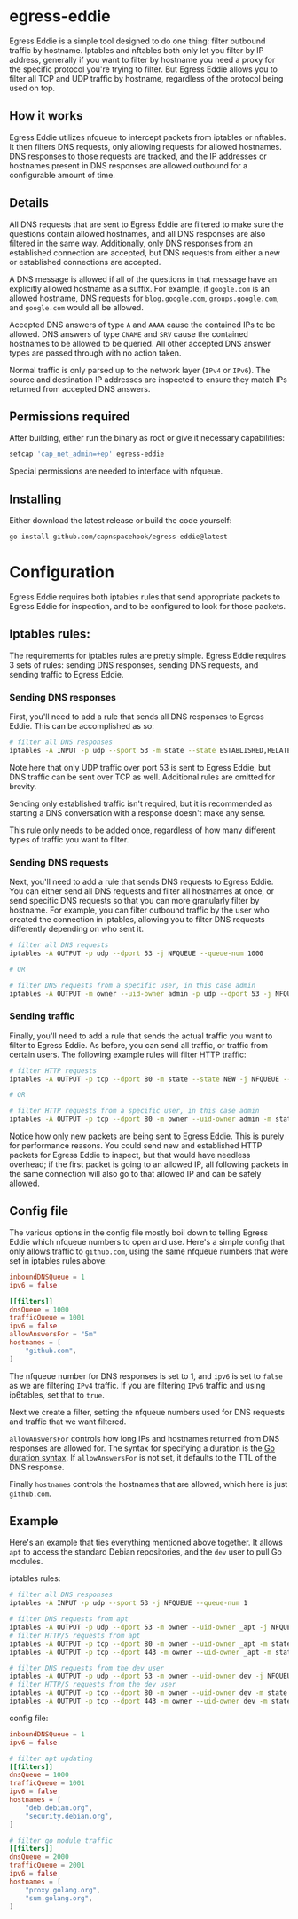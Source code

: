 # egress-eddie

Egress Eddie is a simple tool designed to do one thing: filter outbound traffic by hostname.
Iptables and nftables both only let you filter by IP address, generally if you want to filter
by hostname you need a proxy for the specific protocol you're trying to filter. But Egress Eddie
allows you to filter all TCP and UDP traffic by hostname, regardless of the protocol being used
on top.

## How it works

Egress Eddie utilizes nfqueue to intercept packets from iptables or nftables. It then filters DNS
requests, only allowing requests for allowed hostnames. DNS responses to those requests are tracked,
and the IP addresses or hostnames present in DNS responses are allowed outbound for a configurable 
amount of time.

## Details

All DNS requests that are sent to Egress Eddie are filtered to make sure the questions contain allowed
hostnames, and all DNS responses are also filtered in the same way. Additionally, only DNS responses from
an established connection are accepted, but DNS requests from either a new or established connections
are accepted.

A DNS message is allowed if all of the questions in that message have an explicitly allowed hostname as
a suffix. For example, if `google.com` is an allowed hostname, DNS requests for
`blog.google.com`, `groups.google.com`, and `google.com` would all be allowed.

Accepted DNS answers of type `A` and `AAAA` cause the contained IPs to be allowed. DNS answers of type
`CNAME` and `SRV` cause the contained hostnames to be allowed to be queried. All other accepted DNS
answer types are passed through with no action taken.

Normal traffic is only parsed up to the network layer (`IPv4` or `IPv6`). The source and destination
IP addresses are inspected to ensure they match IPs returned from accepted DNS answers.

## Permissions required

After building, either run the binary as root or give it necessary capabilities:

```bash
setcap 'cap_net_admin=+ep' egress-eddie
```

Special permissions are needed to interface with nfqueue.

## Installing

Either download the latest release or build the code yourself:

```bash
go install github.com/capnspacehook/egress-eddie@latest
```

# Configuration

Egress Eddie requires both iptables rules that send appropriate packets to Egress Eddie for
inspection, and to be configured to look for those packets.

## Iptables rules:

The requirements for iptables rules are pretty simple. Egress Eddie requires 3 sets of
rules: sending DNS responses, sending DNS requests, and sending traffic to Egress Eddie.

### Sending DNS responses

First, you'll need to add a rule that sends all DNS responses to Egress Eddie. This can be
accomplished as so:

```bash
# filter all DNS responses
iptables -A INPUT -p udp --sport 53 -m state --state ESTABLISHED,RELATED -j NFQUEUE --queue-num 1
```

Note here that only UDP traffic over port 53 is sent to Egress Eddie, but DNS traffic can
be sent over TCP as well. Additional rules are omitted for brevity.

Sending only established traffic isn't required, but it is recommended as starting a DNS
conversation with a response doesn't make any sense. 

This rule only needs to be added once, regardless of how many different types of traffic
you want to filter.

### Sending DNS requests

Next, you'll need to add a rule that sends DNS requests to Egress Eddie. You can either
send all DNS requests and filter all hostnames at once, or send specific DNS requests
so that you can more granularly filter by hostname. For example, you can filter outbound
traffic by the user who created the connection in iptables, allowing you to filter DNS
requests differently depending on who sent it.

```bash
# filter all DNS requests
iptables -A OUTPUT -p udp --dport 53 -j NFQUEUE --queue-num 1000

# OR

# filter DNS requests from a specific user, in this case admin
iptables -A OUTPUT -m owner --uid-owner admin -p udp --dport 53 -j NFQUEUE --queue-num 1000
```

### Sending traffic

Finally, you'll need to add a rule that sends the actual traffic you want to filter to
Egress Eddie. As before, you can send all traffic, or traffic from certain
users. The following example rules will filter HTTP traffic:

```bash
# filter HTTP requests
iptables -A OUTPUT -p tcp --dport 80 -m state --state NEW -j NFQUEUE --queue-num 1001

# OR

# filter HTTP requests from a specific user, in this case admin
iptables -A OUTPUT -p tcp --dport 80 -m owner --uid-owner admin -m state --state NEW -j NFQUEUE --queue-num 1001
```

Notice how only new packets are being sent to Egress Eddie. This is purely for performance
reasons. You could send new and established HTTP packets for Egress Eddie to inspect,
but that would have needless overhead; if the first packet is going to an allowed IP, all
following packets in the same connection will also go to that allowed IP and can be safely
allowed.

## Config file

The various options in the config file mostly boil down to telling Egress Eddie which nfqueue
numbers to open and use. Here's a simple config that only allows traffic to `github.com`, 
using the same nfqueue numbers that were set in iptables rules above:

```toml
inboundDNSQueue = 1
ipv6 = false

[[filters]]
dnsQueue = 1000
trafficQueue = 1001
ipv6 = false
allowAnswersFor = "5m"
hostnames = [
    "github.com",
]
```

The nfqueue number for DNS responses is set to 1, and `ipv6` is set to `false` as we are
filtering `IPv4` traffic. If you are filtering `IPv6` traffic and using ip6tables, set
that to `true`.

Next we create a filter, setting the nfqueue numbers used for DNS requests and traffic
that we want filtered. 

`allowAnswersFor` controls how long IPs and hostnames returned
from DNS responses are allowed for. The syntax for specifying a duration is the 
[Go duration syntax](https://pkg.go.dev/time#ParseDuration). If `allowAnswersFor` is
not set, it defaults to the TTL of the DNS response.

Finally `hostnames` controls the hostnames that are allowed, which here is just `github.com`.

## Example

Here's an example that ties everything mentioned above together. It allows `apt` to access
the standard Debian repositories, and the `dev` user to pull Go modules.

iptables rules:

```bash
# filter all DNS responses
iptables -A INPUT -p udp --sport 53 -j NFQUEUE --queue-num 1

# filter DNS requests from apt
iptables -A OUTPUT -p udp --dport 53 -m owner --uid-owner _apt -j NFQUEUE --queue-num 1000
# filter HTTP/S requests from apt
iptables -A OUTPUT -p tcp --dport 80 -m owner --uid-owner _apt -m state --state NEW -j NFQUEUE --queue-num 1001
iptables -A OUTPUT -p tcp --dport 443 -m owner --uid-owner _apt -m state --state NEW -j NFQUEUE --queue-num 1001

# filter DNS requests from the dev user
iptables -A OUTPUT -p udp --dport 53 -m owner --uid-owner dev -j NFQUEUE --queue-num 2000
# filter HTTP/S requests from the dev user
iptables -A OUTPUT -p tcp --dport 80 -m owner --uid-owner dev -m state --state NEW -j NFQUEUE --queue-num 2001
iptables -A OUTPUT -p tcp --dport 443 -m owner --uid-owner dev -m state --state NEW -j NFQUEUE --queue-num 2001
```

config file:

```toml
inboundDNSQueue = 1
ipv6 = false

# filter apt updating
[[filters]]
dnsQueue = 1000
trafficQueue = 1001
ipv6 = false
hostnames = [
    "deb.debian.org",
    "security.debian.org",
]

# filter go module traffic
[[filters]]
dnsQueue = 2000
trafficQueue = 2001
ipv6 = false
hostnames = [
    "proxy.golang.org",
    "sum.golang.org",
]
```